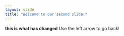 ```yaml
---
layout: slide
title: "Welcome to our second slide!"
---
```

**this is what has changed**
Use the left arrow to go back!
